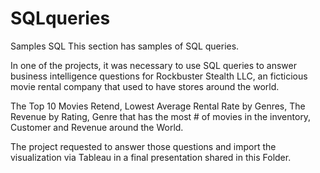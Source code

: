 # SQLqueries
Samples SQL
This section has samples of SQL queries. 

In one of the projects, it was necessary to use SQL queries to answer business intelligence questions for
Rockbuster Stealth LLC, an ficticious movie rental company that used to have stores around the world.

The Top 10 Movies Retend,
Lowest Average Rental Rate by Genres, 
The Revenue by Rating, 
Genre that has the most # of movies in the inventory, 
Customer and Revenue around the World.

The project requested to answer those questions and import the visualization via Tableau in a final presentation
shared in this Folder.
